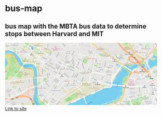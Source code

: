 # bus-map
## bus map with the MBTA bus data to determine stops between Harvard and MIT
 <img src="map-pic.png" alt="map">
 <a href="https://kelechiamajo.github.io/bus-map/">Link to site</a>

